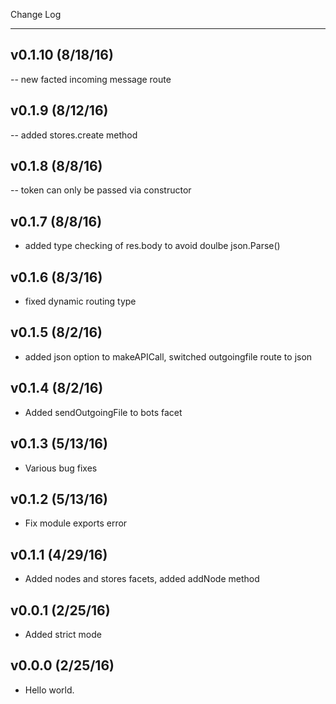 Change Log

- - -
## v0.1.10 (8/18/16)
-- new facted incoming message route
## v0.1.9 (8/12/16)
-- added stores.create method
## v0.1.8 (8/8/16)
-- token can only be passed via constructor
## v0.1.7 (8/8/16)
- added type checking of res.body to avoid doulbe json.Parse()
## v0.1.6 (8/3/16)
- fixed dynamic routing type
## v0.1.5 (8/2/16)
- added json option to makeAPICall, switched outgoingfile route to json
## v0.1.4 (8/2/16)
- Added sendOutgoingFile to bots facet
## v0.1.3 (5/13/16)
- Various bug fixes
## v0.1.2 (5/13/16)
- Fix module exports error
## v0.1.1 (4/29/16)
- Added nodes and stores facets, added addNode method
## v0.0.1 (2/25/16)
- Added strict mode
## v0.0.0 (2/25/16)
- Hello world.
